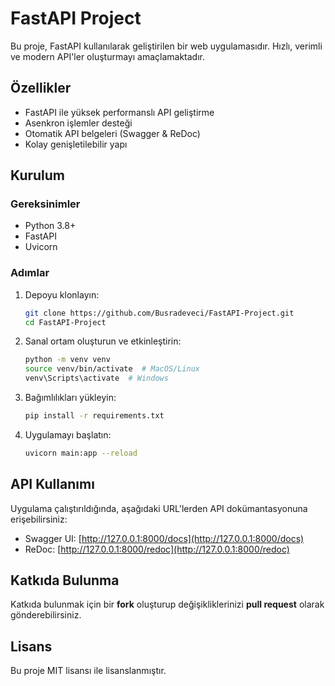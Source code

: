 # FastAPI Project

Bu proje, FastAPI kullanılarak geliştirilen bir web uygulamasıdır. Hızlı, verimli ve modern API'ler oluşturmayı amaçlamaktadır.

## Özellikler
- FastAPI ile yüksek performanslı API geliştirme
- Asenkron işlemler desteği
- Otomatik API belgeleri (Swagger & ReDoc)
- Kolay genişletilebilir yapı

## Kurulum

### Gereksinimler
- Python 3.8+
- FastAPI
- Uvicorn

### Adımlar
1. Depoyu klonlayın:
   ```bash
   git clone https://github.com/Busradeveci/FastAPI-Project.git
   cd FastAPI-Project
   ```
2. Sanal ortam oluşturun ve etkinleştirin:
   ```bash
   python -m venv venv
   source venv/bin/activate  # MacOS/Linux
   venv\Scripts\activate  # Windows
   ```
3. Bağımlılıkları yükleyin:
   ```bash
   pip install -r requirements.txt
   ```
4. Uygulamayı başlatın:
   ```bash
   uvicorn main:app --reload
   ```

## API Kullanımı
Uygulama çalıştırıldığında, aşağıdaki URL'lerden API dokümantasyonuna erişebilirsiniz:
- Swagger UI: [http://127.0.0.1:8000/docs](http://127.0.0.1:8000/docs)
- ReDoc: [http://127.0.0.1:8000/redoc](http://127.0.0.1:8000/redoc)

## Katkıda Bulunma
Katkıda bulunmak için bir **fork** oluşturup değişikliklerinizi **pull request** olarak gönderebilirsiniz.

## Lisans
Bu proje MIT lisansı ile lisanslanmıştır.
